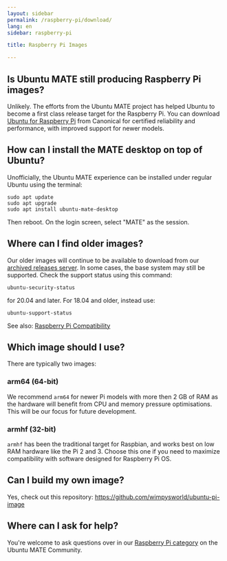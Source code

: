 ```yaml
---
layout: sidebar
permalink: /raspberry-pi/download/
lang: en
sidebar: raspberry-pi

title: Raspberry Pi Images

---
```


## Is Ubuntu MATE still producing Raspberry Pi images?

Unlikely. The efforts from the Ubuntu MATE project has helped Ubuntu to become a first class release target
for the Raspberry Pi. You can download [Ubuntu for Raspberry Pi](https://ubuntu.com/download/raspberry-pi)
from Canonical for certified reliability and performance, with improved support for newer models.


## How can I install the MATE desktop on top of Ubuntu?

Unofficially, the Ubuntu MATE experience can be installed under regular Ubuntu using the terminal:

    sudo apt update
    sudo apt upgrade
    sudo apt install ubuntu-mate-desktop

Then reboot. On the login screen, select "MATE" as the session.


## Where can I find older images?

Our older images will continue to be available to download from our [archived releases server](https://releases.ubuntu-mate.org).
In some cases, the base system may still be supported. Check the support status using this command:

    ubuntu-security-status

for 20.04 and later. For 18.04 and older, instead use:

    ubuntu-support-status

See also: [Raspberry Pi Compatibility](/raspberry-pi/compatibility/)


## Which image should I use?

There are typically two images:

### arm64 (64-bit)

We recommend `arm64` for newer Pi models with more then 2 GB of RAM as the
hardware will benefit from CPU and memory pressure optimisations.
This will be our focus for future development.


### armhf (32-bit)

`armhf` has been the traditional target for Raspbian, and works best on
low RAM hardware like the Pi 2 and 3. Choose this one if you need to maximize
compatibility with software designed for Raspberry Pi OS.


## Can I build my own image?

Yes, check out this repository: <https://github.com/wimpysworld/ubuntu-pi-image>


## Where can I ask for help?

You're welcome to ask questions over in our [Raspberry Pi category](https://ubuntu-mate.community/c/support/raspberry-pi/19) on the Ubuntu MATE Community.
